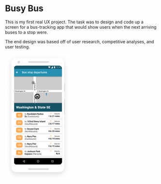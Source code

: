 # Busy Bus
This is my first real UX project. The task was to design and code up a screen for a bus-tracking app that would show users when the next arriving buses to a stop were. 

The end design was based off of user research, competitive analyses, and user testing.

<img src = "images/Mobile dashboard.jpg">

